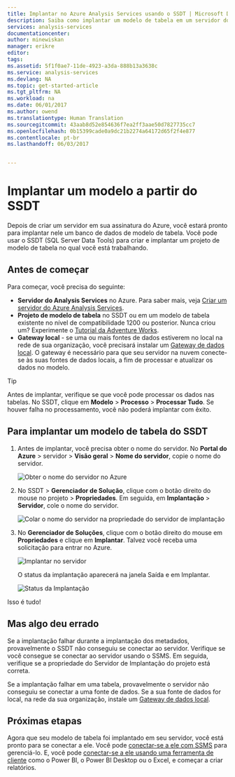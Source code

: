 ```yaml
---
title: Implantar no Azure Analysis Services usando o SSDT | Microsoft Docs
description: Saiba como implantar um modelo de tabela em um servidor do Azure Analysis Services usando SSDT.
services: analysis-services
documentationcenter: 
author: minewiskan
manager: erikre
editor: 
tags: 
ms.assetid: 5f1f0ae7-11de-4923-a3da-888b13a3638c
ms.service: analysis-services
ms.devlang: NA
ms.topic: get-started-article
ms.tgt_pltfrm: NA
ms.workload: na
ms.date: 06/01/2017
ms.author: owend
ms.translationtype: Human Translation
ms.sourcegitcommit: 43aab8d52e854636f7ea2ff3aae50d7827735cc7
ms.openlocfilehash: 0b15399cade0a9dc21b2274a64172d65f2f4e877
ms.contentlocale: pt-br
ms.lasthandoff: 06/03/2017


---
```

# <a name="deploy-a-model-from-ssdt"></a>Implantar um modelo a partir do SSDT
Depois de criar um servidor em sua assinatura do Azure, você estará pronto para implantar nele um banco de dados de modelo de tabela. Você pode usar o SSDT (SQL Server Data Tools) para criar e implantar um projeto de modelo de tabela no qual você está trabalhando. 

## <a name="before-you-begin"></a>Antes de começar
Para começar, você precisa do seguinte:

* **Servidor do Analysis Services** no Azure. Para saber mais, veja [Criar um servidor do Azure Analysis Services](analysis-services-create-server.md).
* **Projeto de modelo de tabela** no SSDT ou em um modelo de tabela existente no nível de compatibilidade 1200 ou posterior. Nunca criou um? Experimente o [Tutorial da Adventure Works](https://msdn.microsoft.com/library/hh231691.aspx).
* **Gateway local** - se uma ou mais fontes de dados estiverem no local na rede de sua organização, você precisará instalar um [Gateway de dados local](analysis-services-gateway.md). O gateway é necessário para que seu servidor na nuvem conecte-se às suas fontes de dados locais, a fim de processar e atualizar os dados no modelo.

> [!TIP]
> Antes de implantar, verifique se que você pode processar os dados nas tabelas. No SSDT, clique em **Modelo** > **Processo** > **Processar Tudo**. Se houver falha no processamento, você não poderá implantar com êxito.
> 
> 

## <a name="to-deploy-a-tabular-model-from-ssdt"></a>Para implantar um modelo de tabela do SSDT

1. Antes de implantar, você precisa obter o nome do servidor. No **Portal do Azure** > servidor > **Visão geral** > **Nome do servidor**, copie o nome do servidor.
   
    ![Obter o nome do servidor no Azure](./media/analysis-services-deploy/aas-deploy-get-server-name.png)
2. No SSDT > **Gerenciador de Solução**, clique com o botão direito do mouse no projeto > **Propriedades**. Em seguida, em **Implantação** > **Servidor**, cole o nome do servidor.   
   
    ![Colar o nome do servidor na propriedade do servidor de implantação](./media/analysis-services-deploy/aas-deploy-deployment-server-property.png)
3. No **Gerenciador de Soluções**, clique com o botão direito do mouse em **Propriedades** e clique em **Implantar**. Talvez você receba uma solicitação para entrar no Azure.
   
    ![Implantar no servidor](./media/analysis-services-deploy/aas-deploy-deploy.png)
   
    O status da implantação aparecerá na janela Saída e em Implantar.
   
    ![Status da Implantação](./media/analysis-services-deploy/aas-deploy-status.png)

Isso é tudo!


## <a name="but-something-went-wrong"></a>Mas algo deu errado
Se a implantação falhar durante a implantação dos metadados, provavelmente o SSDT não conseguiu se conectar ao servidor. Verifique se você consegue se conectar ao servidor usando o SSMS. Em seguida, verifique se a propriedade do Servidor de Implantação do projeto está correta.

Se a implantação falhar em uma tabela, provavelmente o servidor não conseguiu se conectar a uma fonte de dados. Se a sua fonte de dados for local, na rede da sua organização, instale um [Gateway de dados local](analysis-services-gateway.md).

## <a name="next-steps"></a>Próximas etapas
Agora que seu modelo de tabela foi implantado em seu servidor, você está pronto para se conectar a ele. Você pode [conectar-se a ele com SSMS](analysis-services-manage.md) para gerenciá-lo. E, você pode [conectar-se a ele usando uma ferramenta de cliente](analysis-services-connect.md) como o Power BI, o Power BI Desktop ou o Excel, e começar a criar relatórios.


